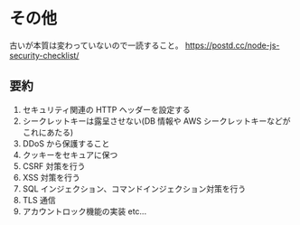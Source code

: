 # その他

古いが本質は変わっていないので一読すること。
https://postd.cc/node-js-security-checklist/

## 要約

1. セキュリティ関連の HTTP ヘッダーを設定する
2. シークレットキーは露呈させない(DB 情報や AWS シークレットキーなどがこれにあたる)
3. DDoS から保護すること
4. クッキーをセキュアに保つ
5. CSRF 対策を行う
6. XSS 対策を行う
7. SQL インジェクション、コマンドインジェクション対策を行う
8. TLS 通信
9. アカウントロック機能の実装
   etc...
